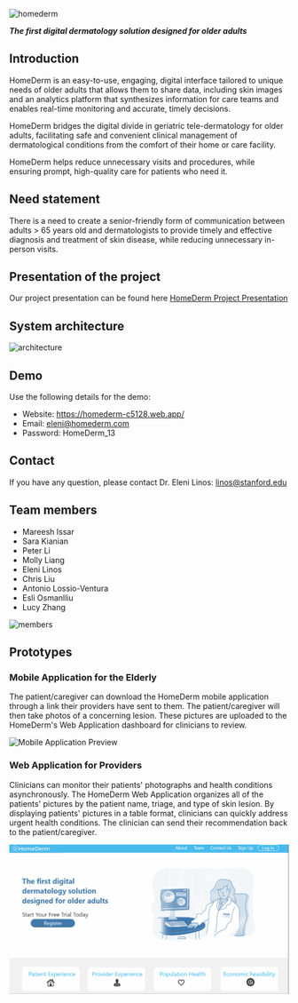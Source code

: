 ![homederm](/Images/logo.png)

_**The first digital dermatology solution designed for older adults**_

## Introduction

HomeDerm is an easy-to-use, engaging, digital interface tailored to unique needs of older adults that allows them to share data, including skin images and an analytics platform that synthesizes information for care teams and enables real-time monitoring and accurate, timely decisions. 

HomeDerm bridges the digital divide in geriatric tele-dermatology for older adults, facilitating safe and convenient clinical management of dermatological conditions from the comfort of their home or care facility.	

HomeDerm helps reduce unnecessary visits and procedures, while ensuring prompt, high-quality care for patients who need it.

## Need statement

There is a need to create a senior-friendly form of communication between adults > 65 years old and dermatologists to provide timely and effective diagnosis and treatment of skin disease, while reducing unnecessary in-person visits.

## Presentation of the project

Our project presentation can be found here [HomeDerm Project Presentation](/public/StanfordChallenge.pdf)

## System architecture 

![architecture](/Images/architecture.jpg)

## Demo
Use the following details for the demo:
* Website: https://homederm-c5128.web.app/
* Email: eleni@homederm.com
* Password: HomeDerm_13

## Contact

If you have any question, please contact Dr. Eleni Linos: linos@stanford.edu

## Team members

* Mareesh Issar
* Sara Kianian
* Peter Li
* Molly Liang
* Eleni Linos
* Chris Liu
* Antonio Lossio-Ventura
* Esli Osmanlliu
* Lucy Zhang

![members](/Images/homedermteam.jpeg)

## Prototypes

### Mobile Application for the Elderly

The patient/caregiver can download the HomeDerm mobile application through a link their providers have sent to them. The patient/caregiver will then take photos of a concerning lesion. These pictures are uploaded to the HomeDerm's Web Application dashboard for clinicians to review.

<img src='/prototypes/HomeDermMobileApplicationPreview.gif' title='Mobile Application Preview' width='' alt='Mobile Application Preview' />

### Web Application for Providers

Clinicians can monitor their patients' photographs and health conditions asynchronously. The HomeDerm Web Application organizes all of the patients' pictures by the patient name, triage, and type of skin lesion. By displaying patients' pictures in a table format, clinicians can quickly address urgent health conditions. The clinician can send their recommendation back to the patient/caregiver.

<img src='/prototypes/HomeDermWebApplicationPreview.gif' title='Web Application Preview' width='' alt='Web Application Preview' />

